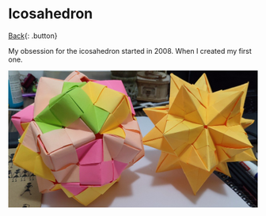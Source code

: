 # Icosahedron
[Back](../../index.md){: .button}

My obsession for the icosahedron started in 2008. When I created my first one.

![Ico](../../assets/origami/icosahedron/sonobe-vs-trimodule-icosahedron.jpg)

